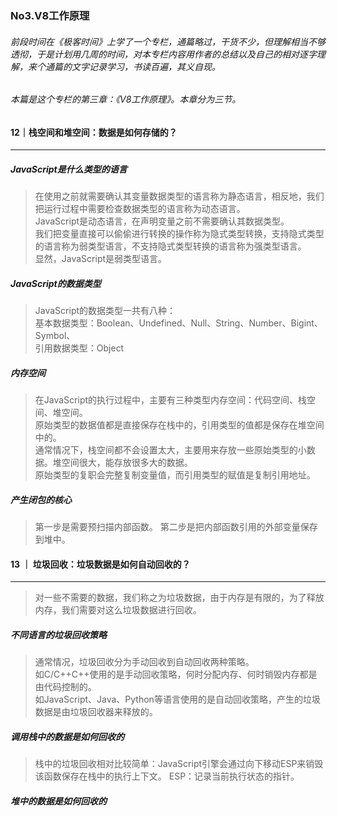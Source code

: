 ### No3.V8工作原理

###### 前段时间在《极客时间》上学了一个专栏，通篇略过，干货不少，但理解相当不够透彻，于是计划用几周的时间，对本专栏内容用作者的总结以及自己的相对逐字理解，来个通篇的文字记录学习，书读百遍，其义自现。  

###### 本篇是这个专栏的第三章：《V8工作原理》。本章分为三节。
<!--more-->
#### 12｜栈空间和堆空间：数据是如何存储的？
---
##### JavaScript是什么类型的语言
> 在使用之前就需要确认其变量数据类型的语言称为静态语言，相反地，我们把运行过程中需要检查数据类型的语言称为动态语言。    
> JavaScript是动态语言，在声明变量之前不需要确认其数据类型。    
> 我们把变量直接可以偷偷进行转换的操作称为隐式类型转换，支持隐式类型的语言称为弱类型语言，不支持隐式类型转换的语言称为强类型语言。      
> 显然，JavaScript是弱类型语言。    

##### JavaScript的数据类型
> JavaScript的数据类型一共有八种：  
> 基本数据类型：Boolean、Undefined、Null、String、Number、Bigint、Symbol、  
> 引用数据类型：Object  

##### 内存空间
> 在JavaScript的执行过程中，主要有三种类型内存空间：代码空间、栈空间、堆空间。   
> 原始类型的数据值都是直接保存在栈中的，引用类型的值都是保存在堆空间中的。  
> 通常情况下，栈空间都不会设置太大，主要用来存放一些原始类型的小数据。堆空间很大，能存放很多大的数据。  
> 原始类型的复职会完整复制变量值，而引用类型的赋值是复制引用地址。    
##### 产生闭包的核心
> 第一步是需要预扫描内部函数。
> 第二步是把内部函数引用的外部变量保存到堆中。  

#### 13 ｜ 垃圾回收：垃圾数据是如何自动回收的？ 
---
> 对一些不需要的数据，我们称之为垃圾数据，由于内存是有限的，为了释放内存，我们需要对这么垃圾数据进行回收。  
##### 不同语言的垃圾回收策略
> 通常情况，垃圾回收分为手动回收到自动回收两种策略。    
> 如C/C++C++使用的是手动回收策略，何时分配内存、何时销毁内存都是由代码控制的。  
> 如JavaScript、Java、Python等语言使用的是自动回收策略，产生的垃圾数据是由垃圾回收器来释放的。  
##### 调用栈中的数据是如何回收的    
> 栈中的垃圾回收相对比较简单：JavaScript引擎会通过向下移动ESP来销毁该函数保存在栈中的执行上下文。 
> ESP：记录当前执行状态的指针。
##### 堆中的数据是如何回收的
>  